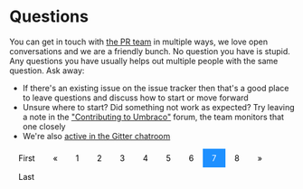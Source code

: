 # Questions

You can get in touch with [the PR team](#the-pr-team) in multiple ways, we love open conversations and we are a friendly bunch. No question you have is stupid. Any questions you have usually helps out multiple people with the same question. Ask away:

- If there's an existing issue on the issue tracker then that's a good place to leave questions and discuss how to start or move forward
- Unsure where to start? Did something not work as expected? Try leaving a note in the ["Contributing to Umbraco"](https://our.umbraco.org/forum/contributing-to-umbraco-cms/) forum, the team monitors that one closely
- We're also [active in the Gitter chatroom](https://gitter.im/umbraco/Umbraco-CMS)

<style>
.pagination a {
    color: black;
    float: left;
    padding: 8px 16px;
    text-decoration: none;
    transition: background-color .3s;
}

.pagination a.active {
    background-color: dodgerblue;
    color: white;
}

.pagination a:hover:not(.active) {background-color: #ddd;}
</style>

<div class="pagination">
    <a href="CONTENTS.md">First</a>
    <a href="#">&laquo;</a>
    <a href="CONTENTS.md">1</a>
    <a href="CODE_OF_CONDUCT.md">2</a>
    <a href="QUICK_START.md">3</a>
    <a href="CONTRIBUTING.md">4</a>
    <a href="CONTRIBUTION.md">5</a>
    <a href="PULL_REQUESTS.md">6</a>
    <a class="active" href="#">7</a>
    <a href="CREDITS.md">8</a>
    <a href="#">&raquo;</a>
    <a href="CREDITS.md">Last</a>
</div>

